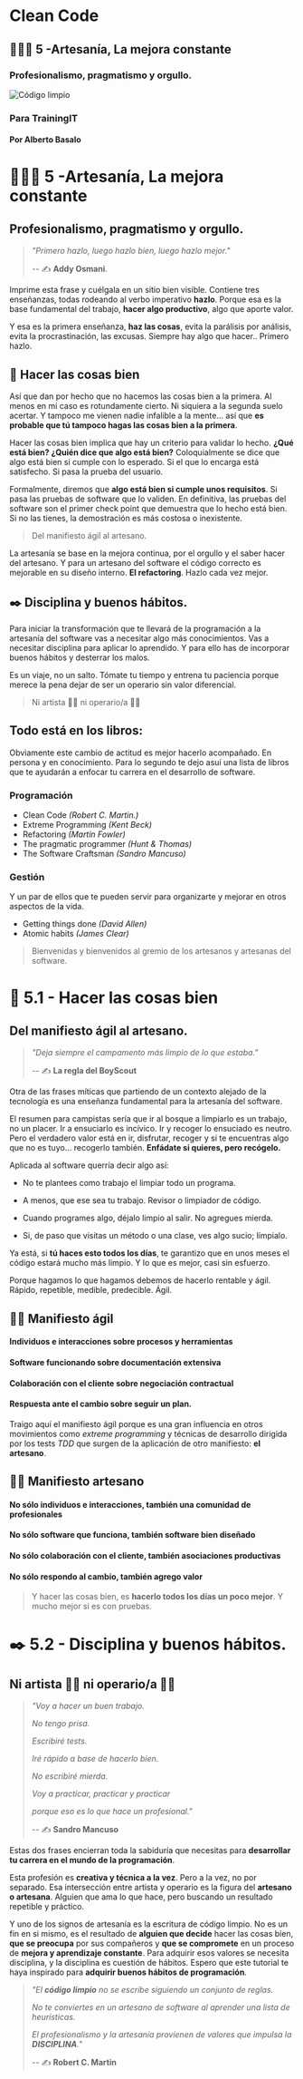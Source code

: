 # Clean Code

## 👩🏼‍🍳 5 -Artesanía, La mejora constante

### Profesionalismo, pragmatismo y orgullo.

![Código limpio](../../static/images/undraw_clean_up.png)

### Para TrainingIT

#### Por Alberto Basalo

<div class="page"/>

# 👩🏼‍🍳 5 -Artesanía, La mejora constante

## Profesionalismo, pragmatismo y orgullo.

> _"Primero hazlo, luego hazlo bien, luego hazlo mejor."_
>
> -- ✍️ **Addy Osmani**.

Imprime esta frase y cuélgala en un sitio bien visible. Contiene tres enseñanzas, todas rodeando al verbo imperativo **hazlo**. Porque esa es la base fundamental del trabajo, **hacer algo productivo**, algo que aporte valor.

Y esa es la primera enseñanza, **haz las cosas**, evita la parálisis por análisis, evita la procrastinación, las excusas. Siempre hay algo que hacer.. Primero hazlo.

## 📝 Hacer las cosas bien

Así que dan por hecho que no hacemos las cosas bien a la primera. Al menos en mi caso es rotundamente cierto. Ni siquiera a la segunda suelo acertar. Y tampoco me vienen nadie infalible a la mente... así que **es probable que tú tampoco hagas las cosas bien a la primera**.

Hacer las cosas bien implica que hay un criterio para validar lo hecho. **¿Qué está bien? ¿Quién dice que algo está bien?** Coloquialmente se dice que algo está bien si cumple con lo esperado. Si el que lo encarga está satisfecho. Si pasa la prueba del usuario.

Formalmente, diremos que **algo está bien si cumple unos requisitos**. Si pasa las pruebas de software que lo validen. En definitiva, las pruebas del software son el primer check point que demuestra que lo hecho está bien. Si no las tienes, la demostración es más costosa o inexistente.

> Del manifiesto ágil al artesano.

La artesanía se base en la mejora continua, por el orgullo y el saber hacer del artesano. Y para un artesano del software el código correcto es mejorable en su diseño interno. **El refactoring**. Hazlo cada vez mejor.

## ✒️ Disciplina y buenos hábitos.

Para iniciar la transformación que te llevará de la programación a la artesanía del software vas a necesitar algo más conocimientos. Vas a necesitar disciplina para aplicar lo aprendido. Y para ello has de incorporar buenos hábitos y desterrar los malos.

Es un viaje, no un salto. Tómate tu tiempo y entrena tu paciencia porque merece la pena dejar de ser un operario sin valor diferencial.

> Ni artista 👩‍🎨 ni operario/a 👨‍🏭

## Todo está en los libros:

Obviamente este cambio de actitud es mejor hacerlo acompañado. En persona y en conocimiento. Para lo segundo te dejo asuí una lista de libros que te ayudarán a enfocar tu carrera en el desarrollo de software.

### Programación

- Clean Code _(Robert C. Martin.)_
- Extreme Programming _(Kent Beck)_
- Refactoring _(Martin Fowler)_
- The pragmatic programmer _(Hunt & Thomas)_
- The Software Craftsman _(Sandro Mancuso)_

### Gestión

Y un par de ellos que te pueden servir para organizarte y mejorar en otros aspectos de la vida.

- Getting things done _(David Allen)_
- Atomic habits _(James Clear)_

> Bienvenidas y bienvenidos al gremio de los artesanos y artesanas del software.

<div class="page"/>

# 📝 5.1 - Hacer las cosas bien

## Del manifiesto ágil al artesano.

> _"Deja siempre el campamento más limpio de lo que estaba."_
>
> -- ✍️ **La regla del BoyScout**

Otra de las frases míticas que partiendo de un contexto alejado de la tecnología es una enseñanza fundamental para la artesanía del software.

El resumen para campistas sería que ir al bosque a limpiarlo es un trabajo, no un placer. Ir a ensuciarlo es incívico. Ir y recoger lo ensuciado es neutro. Pero el verdadero valor está en ir, disfrutar, recoger y si te encuentras algo que no es tuyo... recogerlo también. **Enfádate si quieres, pero recógelo.**

Aplicada al software querría decir algo así:

- No te plantees como trabajo el limpiar todo un programa.

- A menos, que ese sea tu trabajo. Revisor o limpiador de código.

- Cuando programes algo, déjalo limpio al salir. No agregues mierda.

- Si, de paso que visitas un método o una clase, ves algo sucio; límpialo.

Ya está, si **tú haces esto todos los días**, te garantizo que en unos meses el código estará mucho más limpio. Y lo que es mejor, casi sin esfuerzo.

Porque hagamos lo que hagamos debemos de hacerlo rentable y ágil. Rápido, repetible, medible, predecible. Ágil.

## 🏃‍♂️ Manifiesto ágil

#### **Individuos e interacciones** sobre procesos y herramientas

#### **Software funcionando** sobre documentación extensiva

#### **Colaboración con el cliente** sobre negociación contractual

#### **Respuesta ante el cambio** sobre seguir un plan.

Traigo aquí el manifiesto ágil porque es una gran influencia en otros movimientos como _extreme programming_ y técnicas de desarrollo dirigida por los tests _TDD_ que surgen de la aplicación de otro manifiesto: **el artesano**.

## 🚶‍♀️ Manifiesto artesano

#### No sólo individuos e interacciones, también una **comunidad de profesionales**

#### No sólo software que funciona, también **software bien diseñado**

#### No sólo colaboración con el cliente, también **asociaciones productivas**

#### No sólo respondo al cambio, también **agrego valor**

> Y hacer las cosas bien, es **hacerlo todos los días un poco mejor**. Y mucho mejor si es con pruebas.

<div class="page"/>

# ✒️ 5.2 - Disciplina y buenos hábitos.

## Ni artista 👩‍🎨 ni operario/a 👨‍🏭

> _"Voy a hacer un buen trabajo._
>
> _No tengo prisa._
>
> _Escribiré tests._
>
> _Iré rápido a base de hacerlo bien._
>
> _No escribiré mierda._
>
> _Voy a practicar, practicar y practicar_
>
> _porque eso es lo que hace un profesional."_
>
> -- ✍️ **Sandro Mancuso**

Estas dos frases encierran toda la sabiduría que necesitas para **desarrollar tu carrera en el mundo de la programación**.

Esta profesión es **creativa y técnica a la vez**. Pero a la vez, no por separado. Esa intersección entre artista y operario es la figura del **artesano o artesana**. Alguien que ama lo que hace, pero buscando un resultado repetible y práctico.

Y uno de los signos de artesanía es la escritura de código limpio. No es un fin en si mismo, es el resultado de **alguien que decide** hacer las cosas bien, **que se preocupa** por sus compañeros y **que se compromete** en un proceso de **mejora y aprendizaje constante**.
Para adquirir esos valores se necesita disciplina, y la disciplina es cuestión de hábitos. Espero que este tutorial te haya inspirado para **adquirir buenos hábitos de programación**.

> _"El **código limpio** no se escribe siguiendo un conjunto de reglas._
>
> _No te conviertes en un artesano de software al aprender una lista de heurísticas._
>
> _El profesionalismo y la artesanía provienen de valores que impulsa la **DISCIPLINA**."_
>
> -- ✍️ **Robert C. Martin**
